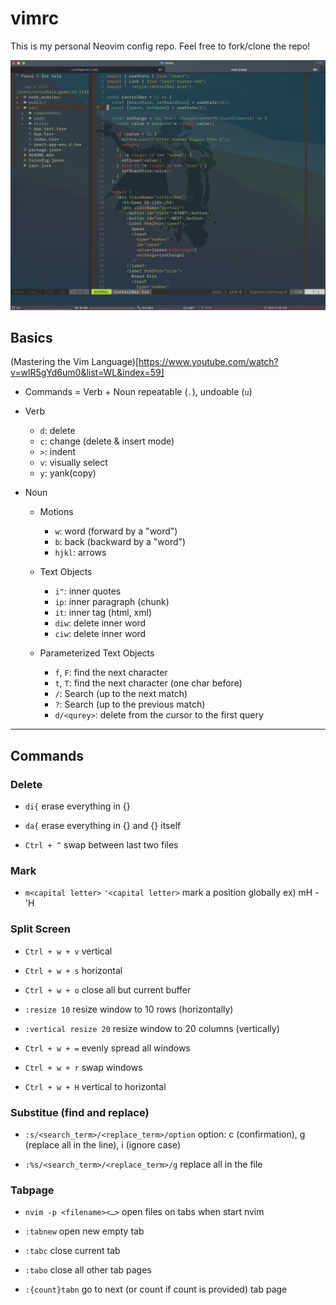 # vimrc

This is my personal Neovim config repo. Feel free to fork/clone the repo!

![Neovim screenshot](./screenshot/nvim-screenshot.png)

## Basics

(Mastering the Vim Language)[https://www.youtube.com/watch?v=wlR5gYd6um0&list=WL&index=59]

- Commands = Verb + Noun
  repeatable (`.`), undoable (`u`)

- Verb

  - `d`: delete
  - `c`: change (delete & insert mode)
  - `>`: indent
  - `v`: visually select
  - `y`: yank(copy)

- Noun

  - Motions

    - `w`: word (forward by a "word")
    - `b`: back (backward by a "word")
    - `hjkl`: arrows

  - Text Objects

    - `i"`: inner quotes
    - `ip`: inner paragraph (chunk)
    - `it`: inner tag (html, xml)
    - `diw`: delete inner word
    - `ciw`: delete inner word

  - Parameterized Text Objects

    - `f`, `F`: find the next character
    - `t`, `T`: find the next character (one char before)
    - `/`: Search (up to the next match)
    - `?`: Search (up to the previous match)
    - `d/<qurey>`: delete from the cursor to the first query

---

## Commands

### Delete

- `di{`
  erase everything in {}

- `da{`
  erase everything in {} and {} itself

- `Ctrl + ^`
  swap between last two files

### Mark

- `m<capital letter>` `'<capital letter>`
  mark a position globally
  ex) mH - 'H

### Split Screen

- `Ctrl + w + v`
  vertical

- `Ctrl + w + s`
  horizontal

- `Ctrl + w + o`
  close all but current buffer

- `:resize 10`
  resize window to 10 rows (horizontally)

- `:vertical resize 20`
  resize window to 20 columns (vertically)

- `Ctrl + w + =`
  evenly spread all windows

- `Ctrl + w + r`
  swap windows

- `Ctrl + w + H`
  vertical to horizontal

### Substitue (find and replace)

- `:s/<search_term>/<replace_term>/option`
  option: c (confirmation), g (replace all in the line), i (ignore case)

- `:%s/<search_term>/<replace_term>/g`
  replace all in the file

### Tabpage

- `nvim -p <filename><…>`
  open files on tabs when start nvim

- `:tabnew`
  open new empty tab

- `:tabc`
  close current tab

- `:tabo`
  close all other tab pages

- `:{count}tabn`
  go to next (or count if count is provided) tab page
